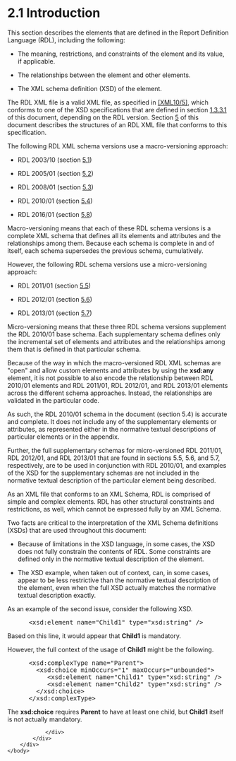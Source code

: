<html dir="LTR" xmlns:mshelp="http://msdn.microsoft.com/mshelp" xmlns:ddue="http://ddue.schemas.microsoft.com/authoring/2003/5" xmlns:xlink="http://www.w3.org/1999/xlink" xmlns:tool="http://www.microsoft.com/tooltip">
    <head>
        <meta http-equiv="Content-Type" content="text/html; CHARSET=utf-8"></meta>
        <meta name="save" content="history"></meta>
        <title>2.1 Introduction</title>
        <xml>
            <mshelp:toctitle title="2.1 Introduction"></mshelp:toctitle>
            <mshelp:rltitle title="[MS-RDL]: Introduction"></mshelp:rltitle>
            <mshelp:keyword index="A" term="ae14822f-9553-45f1-bacc-c0a1cbb484fb"></mshelp:keyword>
            <mshelp:attr name="DCSext.ContentType" value="open specification"></mshelp:attr>
            <mshelp:attr name="AssetID" value="ae14822f-9553-45f1-bacc-c0a1cbb484fb"></mshelp:attr>
            <mshelp:attr name="TopicType" value="kbRef"></mshelp:attr>
            <mshelp:attr name="DCSext.Title" value="[MS-RDL]: Introduction" />
        </xml>
    </head>
    <body>
        <div id="header">
            <h1 class="heading">2.1 Introduction</h1>
        </div>
        <div id="mainSection">
            <div id="mainBody">
                <div id="allHistory" class="saveHistory"></div>
                <div id="sectionSection0" class="section" name="collapseableSection">
                    

<p>This section describes the elements that are defined in the
Report Definition Language (RDL), including the following:</p>

<ul><li><p><span><span> 
</span></span>The meaning, restrictions, and constraints of the element and its
value, if applicable.</p>

</li><li><p><span><span> 
</span></span>The relationships between the element and other elements.</p>

</li><li><p><span><span> 
</span></span>The XML schema definition (XSD) of the element.</p>

</li></ul><p>The RDL XML file is a valid XML file, as specified in <a href="https://go.microsoft.com/fwlink/?LinkId=221669">[XML10/5]</a>, which
conforms to one of the XSD specifications that are defined in section <a href="6f0bcdd5-0a38-4a38-a8fa-05eb8249f59a.html">1.3.3.1</a> of this document,
depending on the RDL version. Section <a href="4299384a-e826-4f69-bb06-f56d37155197.html">5</a> of this document
describes the structures of an RDL XML file that conforms to this
specification.</p>

<p>The following RDL XML schema versions use a macro-versioning
approach:</p>

<ul><li><p><span><span> 
</span></span>RDL 2003/10 (section <a href="a7e2ad00-07c8-4f6d-80ab-3ad55df7b233.html">5.1</a>)</p>

</li><li><p><span><span> 
</span></span>RDL 2005/01 (section <a href="3ebe2912-4958-4832-b391-cad1f5e13338.html">5.2</a>)</p>

</li><li><p><span><span> 
</span></span>RDL 2008/01 (section <a href="1e855f94-4617-47e4-b89e-0856c6cb420f.html">5.3</a>)</p>

</li><li><p><span><span> 
</span></span>RDL 2010/01 (section <a href="3428e690-a348-4ec7-8a6a-8efb42d2cdee.html">5.4</a>)</p>

</li><li><p><span><span> 
</span></span>RDL 2016/01 (section <a href="52ce3983-2bfc-4e72-9359-42aaf5fe4509.html">5.8</a>)</p>

</li></ul><p>Macro-versioning means that each of these RDL schema
versions is a complete XML schema that defines all its elements and attributes
and the relationships among them. Because each schema is complete in and of
itself, each schema supersedes the previous schema, cumulatively.</p>

<p>However, the following RDL schema versions use a
micro-versioning approach:</p>

<ul><li><p><span><span> 
</span></span>RDL 2011/01 (section <a href="bf2bab1a-b608-4bcc-b718-1cc1baa9579c.html">5.5</a>)</p>

</li><li><p><span><span> 
</span></span>RDL 2012/01 (section <a href="f165fb82-3c5a-4369-961c-128de233638c.html">5.6</a>)</p>

</li><li><p><span><span> 
</span></span>RDL 2013/01 (section <a href="c5c219b8-4b13-4c49-9c86-6a07aab39823.html">5.7</a>)</p>

</li></ul><p>Micro-versioning means that these three RDL schema versions
supplement the RDL 2010/01 base schema. Each supplementary schema defines only
the incremental set of elements and attributes and the relationships among them
that is defined in that particular schema.</p>

<p>Because of the way in which the macro-versioned RDL XML
schemas are &quot;open&quot; and allow custom elements and attributes by using
the <b>xsd:any</b> element, it is not possible to also encode the relationship
between RDL 2010/01 elements and RDL 2011/01, RDL 2012/01, and RDL 2013/01
elements across the different schema approaches. Instead, the relationships are
validated in the particular code.</p>

<p>As such, the RDL 2010/01 schema in the document (section
5.4) is accurate and complete. It does not include any of the supplementary
elements or attributes, as represented either in the normative textual
descriptions of particular elements or in the appendix.</p>

<p>Further, the full supplementary schemas for micro-versioned
RDL 2011/01, RDL 2012/01, and RDL 2013/01 that are found in sections 5.5, 5.6,
and 5.7, respectively, are to be used in conjunction with RDL 2010/01, and
examples of the XSD for the supplementary schemas are not included in the
normative textual description of the particular element being described.</p>

<p>As an XML file that conforms to an XML Schema, RDL is
comprised of simple and complex elements. RDL has other structural constraints
and restrictions, as well, which cannot be expressed fully by an XML Schema.</p>

<p>Two facts are critical to the interpretation of the XML
Schema definitions (XSDs) that are used throughout this document:</p>

<ul><li><p><span><span> 
</span></span>Because of limitations in the XSD language, in some cases, the
XSD does not fully constrain the contents of RDL. Some constraints are defined
only in the normative textual description of the element.</p>

</li><li><p><span><span> 
</span></span>The XSD example, when taken out of context, can, in some cases,
appear to be less restrictive than the normative textual description of the
element, even when the full XSD actually matches the normative textual
description exactly.</p>

</li></ul><p>As an example of the second issue, consider the following
XSD.</p>

<dl>
<dd>
<div><pre> &lt;xsd:element name=&quot;Child1&quot; type=&quot;xsd:string&quot; /&gt; 
</pre></div>
</dd></dl>

<p>Based on this line, it would appear that <b>Child1</b> is
mandatory.</p>

<p>However, the full context of the usage of <b>Child1</b>
might be the following.</p>

<dl>
<dd>
<div><pre> &lt;xsd:complexType name=&quot;Parent&quot;&gt;
   &lt;xsd:choice minOccurs=&quot;1&quot; maxOccurs=&quot;unbounded&quot;&gt;
      &lt;xsd:element name=&quot;Child1&quot; type=&quot;xsd:string&quot; /&gt; 
      &lt;xsd:element name=&quot;Child2&quot; type=&quot;xsd:string&quot; /&gt; 
   &lt;/xsd:choice&gt;
 &lt;/xsd:complexType&gt;
</pre></div>
</dd></dl>

<p>The <b>xsd:choice</b> requires <b>Parent</b> to have at
least one child, but <b>Child1</b> itself is not actually mandatory.</p>


                </div>
            </div>
        </div>
    </body>
</html>